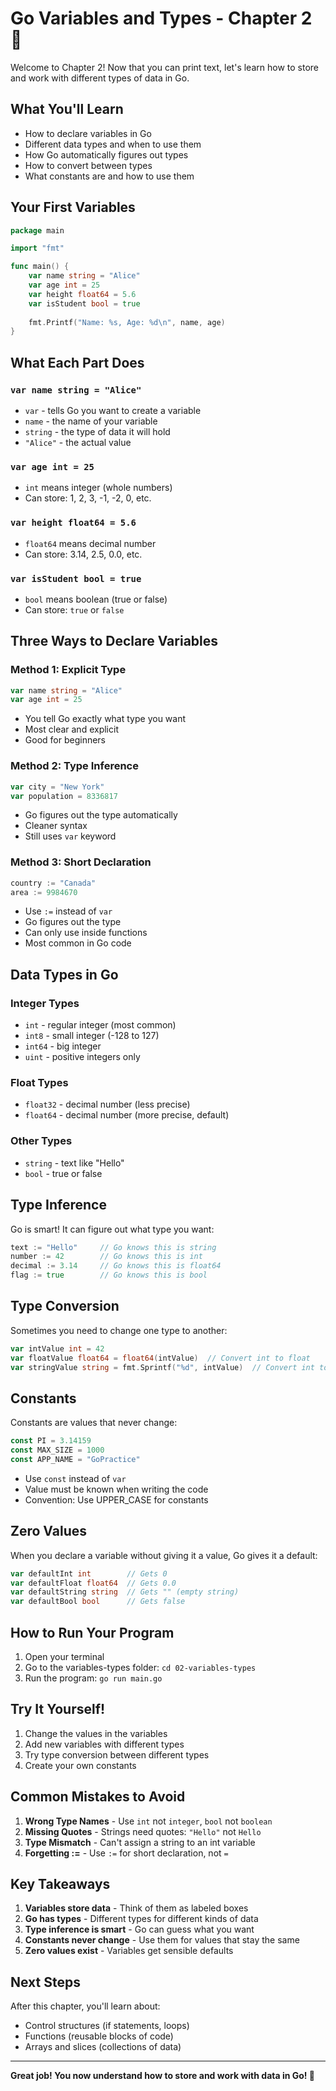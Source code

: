 # Go Variables and Types - Chapter 2 🐹

Welcome to Chapter 2! Now that you can print text, let's learn how to store and work with different types of data in Go.

## What You'll Learn

- How to declare variables in Go
- Different data types and when to use them
- How Go automatically figures out types
- How to convert between types
- What constants are and how to use them

## Your First Variables

```go
package main

import "fmt"

func main() {
    var name string = "Alice"
    var age int = 25
    var height float64 = 5.6
    var isStudent bool = true
    
    fmt.Printf("Name: %s, Age: %d\n", name, age)
}
```

## What Each Part Does

### `var name string = "Alice"`
- `var` - tells Go you want to create a variable
- `name` - the name of your variable
- `string` - the type of data it will hold
- `"Alice"` - the actual value

### `var age int = 25`
- `int` means integer (whole numbers)
- Can store: 1, 2, 3, -1, -2, 0, etc.

### `var height float64 = 5.6`
- `float64` means decimal number
- Can store: 3.14, 2.5, 0.0, etc.

### `var isStudent bool = true`
- `bool` means boolean (true or false)
- Can store: `true` or `false`

## Three Ways to Declare Variables

### Method 1: Explicit Type
```go
var name string = "Alice"
var age int = 25
```
- You tell Go exactly what type you want
- Most clear and explicit
- Good for beginners

### Method 2: Type Inference
```go
var city = "New York"
var population = 8336817
```
- Go figures out the type automatically
- Cleaner syntax
- Still uses `var` keyword

### Method 3: Short Declaration
```go
country := "Canada"
area := 9984670
```
- Use `:=` instead of `var`
- Go figures out the type
- Can only use inside functions
- Most common in Go code

## Data Types in Go

### Integer Types
- `int` - regular integer (most common)
- `int8` - small integer (-128 to 127)
- `int64` - big integer
- `uint` - positive integers only

### Float Types
- `float32` - decimal number (less precise)
- `float64` - decimal number (more precise, default)

### Other Types
- `string` - text like "Hello"
- `bool` - true or false

## Type Inference

Go is smart! It can figure out what type you want:

```go
text := "Hello"     // Go knows this is string
number := 42        // Go knows this is int
decimal := 3.14     // Go knows this is float64
flag := true        // Go knows this is bool
```

## Type Conversion

Sometimes you need to change one type to another:

```go
var intValue int = 42
var floatValue float64 = float64(intValue)  // Convert int to float
var stringValue string = fmt.Sprintf("%d", intValue)  // Convert int to string
```

## Constants

Constants are values that never change:

```go
const PI = 3.14159
const MAX_SIZE = 1000
const APP_NAME = "GoPractice"
```

- Use `const` instead of `var`
- Value must be known when writing the code
- Convention: Use UPPER_CASE for constants

## Zero Values

When you declare a variable without giving it a value, Go gives it a default:

```go
var defaultInt int        // Gets 0
var defaultFloat float64  // Gets 0.0
var defaultString string  // Gets "" (empty string)
var defaultBool bool      // Gets false
```

## How to Run Your Program

1. Open your terminal
2. Go to the variables-types folder: `cd 02-variables-types`
3. Run the program: `go run main.go`

## Try It Yourself!

1. Change the values in the variables
2. Add new variables with different types
3. Try type conversion between different types
4. Create your own constants

## Common Mistakes to Avoid

1. **Wrong Type Names** - Use `int` not `integer`, `bool` not `boolean`
2. **Missing Quotes** - Strings need quotes: `"Hello"` not `Hello`
3. **Type Mismatch** - Can't assign a string to an int variable
4. **Forgetting :=** - Use `:=` for short declaration, not `=`

## Key Takeaways

1. **Variables store data** - Think of them as labeled boxes
2. **Go has types** - Different types for different kinds of data
3. **Type inference is smart** - Go can guess what you want
4. **Constants never change** - Use them for values that stay the same
5. **Zero values exist** - Variables get sensible defaults

## Next Steps

After this chapter, you'll learn about:
- Control structures (if statements, loops)
- Functions (reusable blocks of code)
- Arrays and slices (collections of data)

---

**Great job! You now understand how to store and work with data in Go! 🎉** 